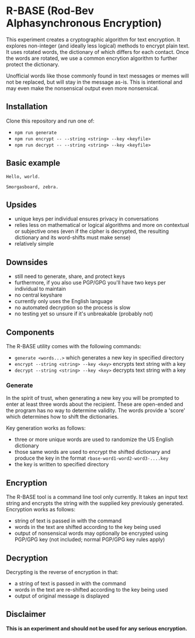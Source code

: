 # R-BASE (Rod-Bev Alphasynchronous Encryption)

This experiment creates a cryptographic algorithm for text encryption. It explores non-integer (and ideally less logical) methods to encrypt plain text. It uses rotated words, the dictionary of which differs for each contact. Once the words are rotated, we use a common encrytion algorithm to further protect the dictionary.

Unofficial words like those commonly found in text messages or memes will not be replaced, but will stay in the message as-is. This is intentional and may even make the nonsensical output even more nonsensical.

## Installation

Clone this repository and run one of:

* `npm run generate`
* `npm run encrypt -- --string <string> --key <keyfile>`
* `npm run decrypt -- --string <string> --key <keyfile>`

## Basic example

```
Hello, world.
```

```
Smorgasboard, zebra.
```

## Upsides

* unique keys per individual ensures privacy in conversations
* relies less on mathematical or logical algorithms and more on contextual or subjective ones (even if the cipher is decrypted, the resulting dictionary and its word-shifts must make sense)
* relatively simple

## Downsides

* still need to generate, share, and protect keys
* furthermore, if you also use PGP/GPG you'll have two keys per individual to maintain
* no central keyshare
* currently only uses the English language
* no automated decryption so the process is slow
* no testing yet so unsure if it's unbreakable (probably not)

## Components

The R-BASE utility comes with the following commands:

* `generate <words...>` which generates a new key in specified directory
* `encrypt --string <string> --key <key>` encrypts text string with a key
* `decrypt --string <string> --key <key>` decrypts text string with a key

### Generate

In the spirit of trust, when generating a new key you will be prompted to enter at least three words about the recipient. These are open-ended and the program has no way to determine validity. The words provide a 'score' which determines how to shift the dictionaries.

Key generation works as follows:

* three or more unique words are used to randomize the US English dictionary
* those same words are used to encrypt the shifted dictionary and produce the key in the format `rbase-word1-word2-word3-....key`
* the key is written to specified directory

## Encryption

The R-BASE tool is a command line tool only currently. It takes an input text string and encrypts the string with the supplied key previously generated. Encryption works as follows:

* string of text is passed in with the command
* words in the text are shifted according to the key being used
* output of nonsensical words may optionally be encrypted using PGP/GPG key (not included; normal PGP/GPG key rules apply)

## Decryption

Decrypting is the reverse of encryption in that:

* a string of text is passed in with the command
* words in the text are re-shifted according to the key being used
* output of original message is displayed

## Disclaimer

__This is an experiment and should not be used for any serious encryption.__
